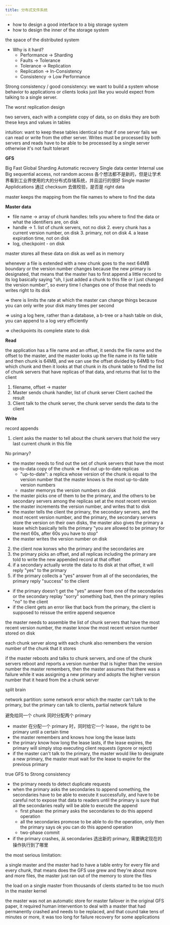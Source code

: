 ```yaml
---
title: 分布式文件系统
---
```


- how to design a good interface to a big storage system
- how to design the inner of the storage system

the space of the distributed system

- Why is it hard?
  - Performance -> Sharding
  - Faults -> Tolerance
  - Tolerance -> Replication
  - Replication -> In-Consistency
  - Consistency -> Low Performance

Strong consistency / good consistency: we want to build a system whose behavior to applications or clients looks just like you would expect from talking to a single server.

The worst replication design

two servers, each with a complete copy of data, so on disks they are both these keys and values in tables

intuition: want to keep these tables identical so that if one server fails we can read or write from the other server. Writes must be processed by both servers and reads have to be able to be processed by a single server otherwise it's not fault tolerant

**GFS**

Big
Fast
Global
Sharding
Automatic recovery
Single data center
Internal use
Big sequential access, not random access
各个想法都不是新的，但是让学术界看到工业界使用的大的分布式存储系统，并且运行的很好
Single master
Applidcations 通过 checksum 去做校验，是否是 right data

master keeps the mapping from the file names to where to find the data

**Master data**

- file name -> array of chunk handles: tells you where to find the data or what the identifiers are, on disk
- handle -> 1. list of chunk servers, not no disk
            2. every chunk has a current version number, on disk
            3. primary, not on disk
            4. a lease expiration time, not on disk
- log, checkpoint - on disk

master stores all these data on disk as well as in memory

whenever a file is extended with a new chunk goes to the next 64MB boundary or the version number changes because the new primary is designated, that means that the master has to first append a little record to its log basically saying "oh, I just added a chunk to this file or I just changed the version number", so every time I changes one of those that needs to writes right to its disk

=> there is limits the rate at which the master can change things because you can only write your disk many times per second

=> using a log here, rather than a database, a b-tree or a hash table on disk, you can append to a log very efficiently

=> checkpoints its complete state to disk

**Read**

the application has a file name and an offset, it sends the file name and the offset to the master, and the master looks up the file name in its file table and then chunk is 64MB, and we can use the offset divided by 64MB to find which chunk and then it looks at that chunk in its chunk table to find the list of chunk servers that have replicas of that data, and returns that list to the client

1. filename, offset -> master
2. Master sends chunk handler, list of chunk server
   Client cached the result
3. Client talk to the chunk server, the chunk server sends the data to the client

**Write**

record appends

1. clent asks the master to tell about the chunk servers that hold the very last current chunk in this file

No primary?

- the master needs to find out the set of chunk servers that have the most up-to-data copy of the chunk => find out up-to-date replicas
  - "up-to-date": a replica whose version of the chunk is equal to the version number that the master knows is the most up-to-date version numbers
  - master memorys the version numbers on disk
- the master picks one of them to be the primary, and the others to be secondary servers among the replicas set at the most recent version
- the master increments the version number, and writes that to disk
- the master tells the client the primary, the secondary servers, and the most recent version number, and the primary, the secondary servers store the version on their own disks, the master also gives the primary a lease which basically tells the primary "you are allowed to be primary for the next 60s, after 60s you have to stop"
- the master writes the version number on disk

2. the client now konws who the primary and the secondaries are
3. the primary picks an offset, and all replicas including the primary are told to write the new appended record at that offset
4. if a secondary actually wrote the data to its disk at that offset, it will reply "yes" to the primary
5. if the primary collects a "yes" answer from all of the secondaries, the primary reply "success" to the client
  - if the primary doesn't get the "yes" answer from one of the secondaries or the secondary replay "sorry" something bad, then the primary replies "no" to the client
  - if the client gets an error like that back from the primary, the client is supposed to reissue the entire append sequence

the master needs to assemble the list of chunk servers that have the most recent version number, the master know the most recent version number stored on disk

each chunk server along with each chunk also remembers the version number of the chunk that it stores

if the master reboots and talks to chunk servers, and one of the chunk servers reboot and reports a version number that is higher than the version number the master remembers, then the master assumes that there was a failure while it was assigning a new primary and adopts the higher version number that it heard from the a chunk server

split brain

network partition: some network error which the master can't talk to the primary, but the primary can talk to clients, partial network failure

避免给同一个 chunk 同时分配两个 primary
- master 在分配一个 primary 时，同时给它一个 lease，the right to be primary until a certain time
- the master remembers and knows how long the lease lasts
- the primary know how long the lease lasts, if the lease expires, the primary will simply stop executing client requests (ignore or reject)
- if the master can't talk to the primary, the master would like to designate a new primary, the master must wait for the lease to expire for the previous primary

true GFS to Strong consistency

- the primary needs to detect duplicate requests
- when the primary asks the secondaries to append something, the secondaries have to be able to execute it successfully, and have to be careful not to expose that data to readers until the primary is sure that all the secondaries really will be able to execute the append
  - first phase: the primary asks the secondaries to do this append operation
  - all the secondaries promose to be able to do the operation, only then the primary says ok you can do this append operation
  - two-phase commit
- if the primary crashes, 从 secondaries 选出新的 primary, 需要确定现在的操作执行到了哪里

the most serious limitation:

a single master and the master had to have a table entry for every file and every chunk, that means does the GFS use grew and they're about more and more files, the master just ran out of the memory to store the files

the load on a single master from thousands of clents started to be too much in the master kernel

the master was not an automatic store for master failover in the original GFS paper, it required human intervention to deal with a master that had permanently crashed and needs to be replaced, and that cound take tens of minutes or more, it was too long for failure recovery for some applications
